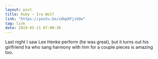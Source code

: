 ```yaml
---
layout: post
title: Ruby — Ira Wolf
link: "https://youtu.be/xdkpKFjikDw"
tag: link
date: 2019-05-11 07:00:38
---
```

Last night I saw Lee Henke perform (he was great), but it turns out his girlfriend Ira who sang harmony with him for a couple pieces is amazing too. 